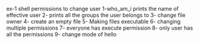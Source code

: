 ex-1 shell permissions to change user
1-who_am_i prints the name of effective user
2- prints all the groups the user belongs to
3- change file owner
4- create an empty file
5- Making files executable
6- changing multiple permissions
7- everyone has execute permission
8- only user has all the permissions
9- change mode of hello
